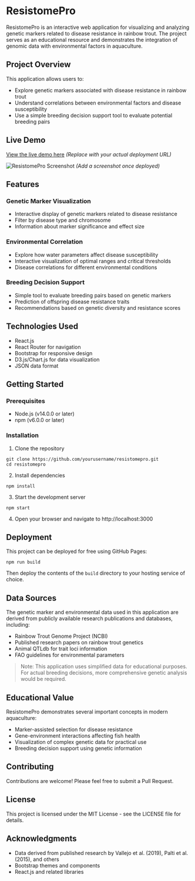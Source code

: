 # ResistomePro

ResistomePro is an interactive web application for visualizing and analyzing genetic markers related to disease resistance in rainbow trout. The project serves as an educational resource and demonstrates the integration of genomic data with environmental factors in aquaculture.

## Project Overview

This application allows users to:

- Explore genetic markers associated with disease resistance in rainbow trout
- Understand correlations between environmental factors and disease susceptibility
- Use a simple breeding decision support tool to evaluate potential breeding pairs

## Live Demo

[View the live demo here](https://temabef.github.io/resistomepro) *(Replace with your actual deployment URL)*

![ResistomePro Screenshot](screenshot.png) *(Add a screenshot once deployed)*

## Features

### Genetic Marker Visualization
- Interactive display of genetic markers related to disease resistance
- Filter by disease type and chromosome
- Information about marker significance and effect size

### Environmental Correlation
- Explore how water parameters affect disease susceptibility
- Interactive visualization of optimal ranges and critical thresholds
- Disease correlations for different environmental conditions

### Breeding Decision Support
- Simple tool to evaluate breeding pairs based on genetic markers
- Prediction of offspring disease resistance traits
- Recommendations based on genetic diversity and resistance scores

## Technologies Used

- React.js
- React Router for navigation
- Bootstrap for responsive design
- D3.js/Chart.js for data visualization
- JSON data format

## Getting Started

### Prerequisites

- Node.js (v14.0.0 or later)
- npm (v6.0.0 or later)

### Installation

1. Clone the repository
```
git clone https://github.com/yourusername/resistomepro.git
cd resistomepro
```

2. Install dependencies
```
npm install
```

3. Start the development server
```
npm start
```

4. Open your browser and navigate to http://localhost:3000

## Deployment

This project can be deployed for free using GitHub Pages:

```
npm run build
```

Then deploy the contents of the `build` directory to your hosting service of choice.

## Data Sources

The genetic marker and environmental data used in this application are derived from publicly available research publications and databases, including:

- Rainbow Trout Genome Project (NCBI)
- Published research papers on rainbow trout genetics
- Animal QTLdb for trait loci information
- FAO guidelines for environmental parameters

> Note: This application uses simplified data for educational purposes. For actual breeding decisions, more comprehensive genetic analysis would be required.

## Educational Value

ResistomePro demonstrates several important concepts in modern aquaculture:

- Marker-assisted selection for disease resistance
- Gene-environment interactions affecting fish health
- Visualization of complex genetic data for practical use
- Breeding decision support using genetic information

## Contributing

Contributions are welcome! Please feel free to submit a Pull Request.

## License

This project is licensed under the MIT License - see the LICENSE file for details.

## Acknowledgments

- Data derived from published research by Vallejo et al. (2019), Palti et al. (2015), and others
- Bootstrap themes and components
- React.js and related libraries
